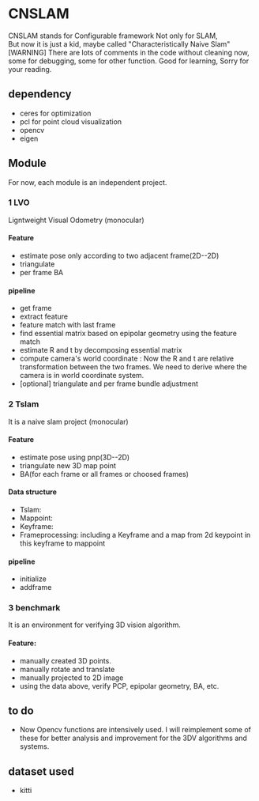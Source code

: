 # CNSLAM
CNSLAM stands for Configurable framework Not only for SLAM,  
But now it is just a kid, maybe called "Characteristically Naive Slam"  
\[WARNING\] There are lots of comments in the code without cleaning now, some for debugging, some for other function. Good for learning, Sorry for your reading. 
## dependency
- ceres for optimization
- pcl for point cloud visualization
- opencv
- eigen

## Module
For now, each module is an independent project. 
### 1 LVO
Ligntweight Visual Odometry (monocular)
#### Feature
- estimate pose only according to two adjacent frame(2D--2D)
- triangulate
- per frame BA
#### pipeline
- get frame
- extract feature
- feature match with last frame
- find essential matrix based on epipolar geometry using the feature match
- estimate R and t by decomposing essential matrix
- compute camera's world coordinate : Now the R and t are relative transformation between the two frames. We need to derive where the camera is in world coordinate system.
- \[optional\] triangulate and per frame bundle adjustment
### 2 Tslam
It is a naive slam project (monocular)
#### Feature
- estimate pose using pnp(3D--2D)
- triangulate new 3D map point
- BA(for each frame or all frames or choosed frames)
#### Data structure
- Tslam: 
- Mappoint:
- Keyframe:
- Frameprocessing: including a Keyframe and a map from 2d keypoint in this keyframe to mappoint 
#### pipeline
- initialize
- addframe
### 3 benchmark
It is an environment for verifying 3D vision algorithm. 
#### Feature:
- manually created 3D points.
- manually rotate and translate
- manually projected to 2D image
- using the data above, verify PCP, epipolar geometry, BA, etc. 

## to do
- Now Opencv functions are intensively used. I will reimplement some of these for better analysis and improvement for the 3DV algorithms and systems. 
## dataset used
- kitti
